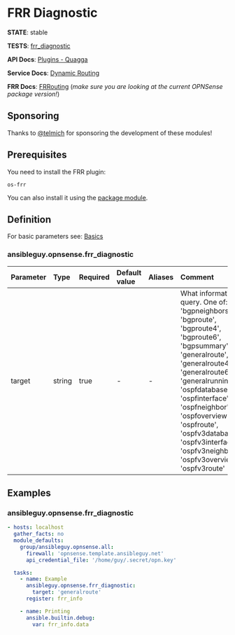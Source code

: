 # FRR Diagnostic

**STATE**: stable

**TESTS**: [frr_diagnostic](https://github.com/ansibleguy/collection_opnsense/blob/latest/tests/frr_diagnostic.yml)

**API Docs**: [Plugins - Quagga](https://docs.opnsense.org/development/api/plugins/quagga.html)

**Service Docs**: [Dynamic Routing](https://docs.opnsense.org/manual/dynamic_routing.html)

**FRR Docs**: [FRRouting](https://docs.frrouting.org/) (_make sure you are looking at the current OPNSense package version!_)

## Sponsoring

Thanks to [@telmich](https://github.com/telmich) for sponsoring the development of these modules!

## Prerequisites

You need to install the FRR plugin:
```
os-frr
```

You can also install it using the [package module](https://github.com/ansibleguy/collection_opnsense/blob/latest/docs/use_package.md).

## Definition

For basic parameters see: [Basics](https://github.com/ansibleguy/collection_opnsense/blob/latest/docs/use_basic.md#definition)

### ansibleguy.opnsense.frr_diagnostic

| Parameter   | Type            | Required | Default value         | Aliases | Comment                                                                                                                                                                                                                                                                                                                                  |
|:------------|:----------------|:---------|:----------------------|:--------|:-----------------------------------------------------------------------------------------------------------------------------------------------------------------------------------------------------------------------------------------------------------------------------------------------------------------------------------------|
| target      | string          | true     | -                     | -       | What information to query. One of: 'bgpneighbors', 'bgproute', 'bgproute4', 'bgproute6', 'bgpsummary', 'generalroute', 'generalroute4', 'generalroute6', 'generalrunningconfig', 'ospfdatabase', 'ospfinterface', 'ospfneighbor', 'ospfoverview', 'ospfroute', 'ospfv3database', 'ospfv3interface', 'ospfv3neighbor', 'ospfv3overview', 'ospfv3route' |

## Examples

### ansibleguy.opnsense.frr_diagnostic

```yaml
- hosts: localhost
  gather_facts: no
  module_defaults:
    group/ansibleguy.opnsense.all:
      firewall: 'opnsense.template.ansibleguy.net'
      api_credential_file: '/home/guy/.secret/opn.key'

  tasks:
    - name: Example
      ansibleguy.opnsense.frr_diagnostic:
        target: 'generalroute'
      register: frr_info

    - name: Printing
      ansible.builtin.debug:
        var: frr_info.data
```
